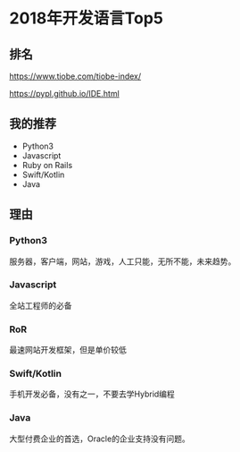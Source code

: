 2018年开发语言Top5
==================

## 排名

https://www.tiobe.com/tiobe-index/

https://pypl.github.io/IDE.html

## 我的推荐

+ Python3
+ Javascript
+ Ruby on Rails
+ Swift/Kotlin
+ Java

## 理由

### Python3

服务器，客户端，网站，游戏，人工只能，无所不能，未来趋势。

### Javascript

全站工程师的必备

### RoR

最速网站开发框架，但是单价较低

### Swift/Kotlin

手机开发必备，没有之一，不要去学Hybrid编程

### Java

大型付费企业的首选，Oracle的企业支持没有问题。

